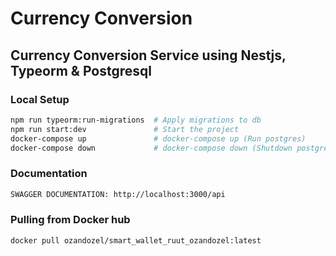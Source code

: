 # Currency Conversion

## Currency Conversion Service using Nestjs, Typeorm & Postgresql

### Local Setup

```sh
npm run typeorm:run-migrations  # Apply migrations to db
npm run start:dev               # Start the project
docker-compose up               # docker-compose up (Run postgres)
docker-compose down             # docker-compose down (Shutdown postgres)
```

### Documentation

```sh
SWAGGER DOCUMENTATION: http://localhost:3000/api
```

### Pulling from Docker hub

```sh
docker pull ozandozel/smart_wallet_ruut_ozandozel:latest
```
